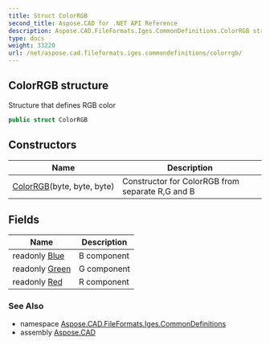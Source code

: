 ```yaml
---
title: Struct ColorRGB
second_title: Aspose.CAD for .NET API Reference
description: Aspose.CAD.FileFormats.Iges.CommonDefinitions.ColorRGB struct. Structure that defines RGB color
type: docs
weight: 33220
url: /net/aspose.cad.fileformats.iges.commondefinitions/colorrgb/
---
```

## ColorRGB structure

Structure that defines RGB color

```csharp
public struct ColorRGB
```

## Constructors

| Name | Description |
| --- | --- |
| [ColorRGB](colorrgb/)(byte, byte, byte) | Constructor for ColorRGB from separate R,G and B |

## Fields

| Name | Description |
| --- | --- |
| readonly [Blue](../../aspose.cad.fileformats.iges.commondefinitions/colorrgb/blue/) | B component |
| readonly [Green](../../aspose.cad.fileformats.iges.commondefinitions/colorrgb/green/) | G component |
| readonly [Red](../../aspose.cad.fileformats.iges.commondefinitions/colorrgb/red/) | R component |

### See Also

* namespace [Aspose.CAD.FileFormats.Iges.CommonDefinitions](../../aspose.cad.fileformats.iges.commondefinitions/)
* assembly [Aspose.CAD](../../)


